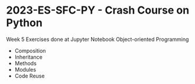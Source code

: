 # 2023-ES-SFC-PY - Crash Course on Python
Week 5 
Exercises done at Jupyter Notebook
Object-oriented Programming
- Composition
- Inheritance
- Methods
- Modules
- Code Reuse
